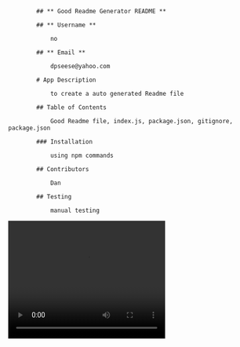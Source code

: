 
            ## ** Good Readme Generator README ** 

            ## ** Username **

                no  

            ## ** Email **

                dpseese@yahoo.com 

            # App Description 

                to create a auto generated Readme file 

            ## Table of Contents 

                Good Readme file, index.js, package.json, gitignore, package.json 

            ### Installation 

                using npm commands 

            ## Contributors 

                Dan 

            ## Testing 

                manual testing 

                
<video width="320" height="240" controls>
  <source src="[Untitled_.Aug.23.2020.11_10.AM (1).zip](https://github.com/GitDano007/Good-Readme-Generator/files/5115330/Untitled_.Aug.23.2020.11_10.AM.1.zip)" type="video/zip">
</video>
